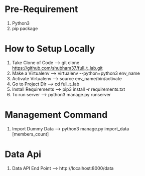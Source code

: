 # Pre-Requirement

1. Python3
2. pip package

# How to Setup Locally

1. Take Clone of Code --> git clone https://github.com/shubham37/full_t_lab.git
2. Make a Virtualenv -->  virtualenv --python=python3 env_name
3. Activate Virtualenv --> source env_name/bin/activate
4. Go to Project Dir --> cd full_t_lab
5. Install Requirements --> pip3 install -r requirements.txt
6. To run server --> python3 manage.py runserver


# Management Command

1. Import Dummy Data  -->  python3 manage.py import_data [members_count]


# Data Api

1. Data API End Point --> http://localhost:8000/data


